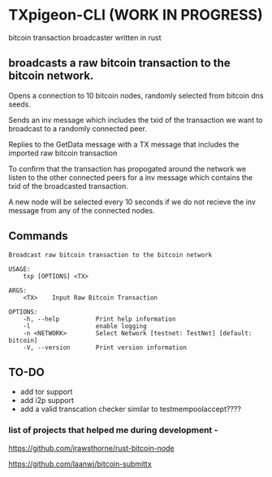 # TXpigeon-CLI (WORK IN PROGRESS)

bitcoin transaction broadcaster written in rust

## broadcasts a raw bitcoin transaction to the bitcoin network. 

Opens a connection to 10 bitcoin nodes, randomly selected from bitcoin dns seeds. 

Sends an inv message which includes the txid of the transaction we want to broadcast to a randomly connected peer.

Replies to the GetData message with a TX message that includes the imported raw bitcoin transaction 

To confirm that the transaction has propogated around the network we listen to the other connected peers for a inv message which contains the txid of the broadcasted transaction. 
 

A new node will be selected every 10 seconds if we do not recieve the inv message from any of the connected nodes. 


## Commands

```
Broadcast raw bitcoin transaction to the bitcoin network

USAGE:
    txp [OPTIONS] <TX>

ARGS:
    <TX>    Input Raw Bitcoin Transaction

OPTIONS:
    -h, --help          Print help information
    -l                  enable logging
    -n <NETWORK>        Select Network [testnet: TestNet] [default: bitcoin]
    -V, --version       Print version information
```
## TO-DO

- add tor support
- add i2p support
- add a valid transcation checker similar to testmempoolaccept????


### list of projects that helped me during development - 

https://github.com/jrawsthorne/rust-bitcoin-node

https://github.com/laanwj/bitcoin-submittx
